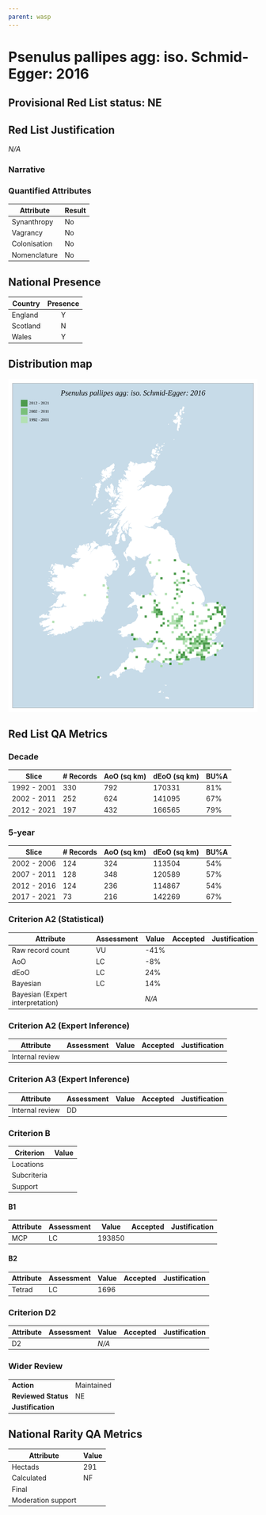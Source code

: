 ```yaml
---
parent: wasp
---
```


# Psenulus pallipes agg: iso. Schmid-Egger: 2016

## Provisional Red List status: NE


## Red List Justification
*N/A*

### Narrative




### Quantified Attributes
|Attribute|Result|
|---|---|
|Synanthropy|No|
|Vagrancy|No|
|Colonisation|No|
|Nomenclature|No|




## National Presence
|Country|Presence
|---|:-:|
|England|Y|
|Scotland|N|
|Wales|Y|


## Distribution map
![](../map/509.svg)

## Red List QA Metrics
### Decade
| Slice | # Records | AoO (sq km) | dEoO (sq km) |BU%A |
|---|---|---|---|---|
|1992 - 2001|330|792|170331|81%|
|2002 - 2011|252|624|141095|67%|
|2012 - 2021|197|432|166565|79%|

### 5-year
| Slice | # Records | AoO (sq km) | dEoO (sq km) |BU%A |
|---|---|---|---|---|
|2002 - 2006|124|324|113504|54%|
|2007 - 2011|128|348|120589|57%|
|2012 - 2016|124|236|114867|54%|
|2017 - 2021|73|216|142269|67%|

### Criterion A2 (Statistical)
|Attribute|Assessment|Value|Accepted|Justification
|---|---|---|---|---|
|Raw record count|VU|-41%|||
|AoO|LC|-8%|||
|dEoO|LC|24%|||
|Bayesian|LC|14%|||
|Bayesian (Expert interpretation)||*N/A*|||

### Criterion A2 (Expert Inference)
|Attribute|Assessment|Value|Accepted|Justification
|---|---|---|---|---|
|Internal review|||||

### Criterion A3 (Expert Inference)
|Attribute|Assessment|Value|Accepted|Justification
|---|---|---|---|---|
|Internal review|DD||||

### Criterion B
|Criterion| Value|
|---|---|
|Locations||
|Subcriteria||
|Support||

#### B1
|Attribute|Assessment|Value|Accepted|Justification
|---|---|---|---|---|
|MCP|LC|193850|||

#### B2
|Attribute|Assessment|Value|Accepted|Justification
|---|---|---|---|---|
|Tetrad|LC|1696|||

### Criterion D2
|Attribute|Assessment|Value|Accepted|Justification
|---|---|---|---|---|
|D2||*N/A*|||

### Wider Review
|  |  |
|---|---|
|**Action**|Maintained|
|**Reviewed Status**|NE|
|**Justification**||

## National Rarity QA Metrics
|Attribute|Value|
|---|---|
|Hectads|291|
|Calculated|NF|
|Final||
|Moderation support||
